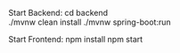 Start Backend: 
cd backend   
./mvnw clean install
./mvnw spring-boot:run 


Start Frontend:
npm install
npm start
 
